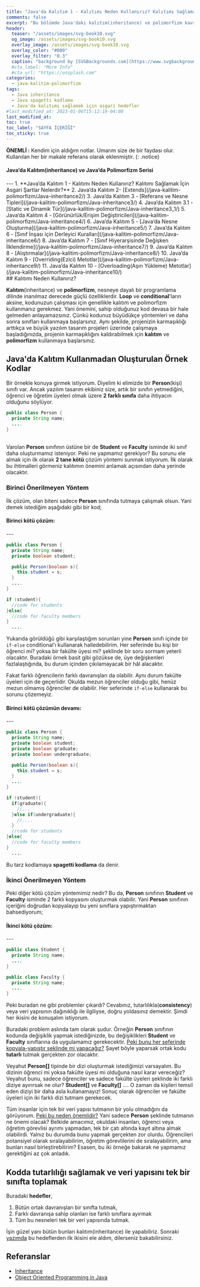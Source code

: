 ```yaml
---
title: "Java'da Kalıtım 1 - Kalıtımı Neden Kullanırız? Kalıtımı Sağlamak İçin Asgari Şartlar Nelerdir?"
comments: false
excerpt: "Bu bölümde Java'daki kalıtım(inheritance) ve polimorfizm kavramlarını ele alacak ve kalıtımı sağlamak için asgari hedeflerin neler olduğunu işleyeceğiz."
header:
  teaser: "/assets/images/svg-book10.svg"
  og_image: /assets/images/svg-book10.svg
  overlay_image: /assets/images/svg-book10.svg
  overlay_color: "#000"
  overlay_filter: "0.3"
  caption: "background by [SVGBackgrounds.com](https://www.svgbackgrounds.com/)"
  #cta_label: "More Info"
  #cta_url: "https://unsplash.com"
categories:
  - java-kalitim-polimorfizm
tags:
  - Java inheritance
  - Java spagetti kodlama
  - Java'da kalıtımı sağlamak için asgari hedefler
#last_modified_at: 2023-01-06T15:12:19-04:00
last_modified_at:
toc: true
toc_label: "SAYFA İÇERİĞİ"
toc_sticky: true
---
```


**ÖNEMLİ :** Kendim için aldığım notlar. Umarım size de bir faydası olur. Kullanılan her bir makale referans olarak eklenmiştir.
{: .notice}

<div class="notice--success" markdown="1">
<h4 class="no_toc"><i class="fas fa-lightbulb"></i> Java’da Kalıtım(inheritance) ve Java’da Polimorfizm Serisi</h4>
---
1. **Java’da Kalıtım 1 - Kalıtımı Neden Kullanırız? Kalıtımı Sağlamak İçin Asgari Şartlar Nelerdir?**
2. Java’da Kalıtım 2- [Extends](/java-kalitim-polimorfizm/Java-inheritance2/)
3. Java’da Kalıtım 3 - [Referans ve Nesne Tipleri](/java-kalitim-polimorfizm/Java-inheritance3/)
4. Java’da Kalıtım 3.1 - [Static ve Dinamik Tür](/java-kalitim-polimorfizm/Java-inheritance3_1/)
5. Java’da Kalıtım 4 - [Görünürlük/Erişim Değiştiricileri](/java-kalitim-polimorfizm/Java-inheritance4/)
6. Java’da Kalıtım 5 - [Java’da Nesne Oluşturma](/java-kalitim-polimorfizm/Java-inheritance5/)
7. Java’da Kalıtım 6 - [Sınıf İnşası için Derleyici Kuralları](/java-kalitim-polimorfizm/Java-inheritance6/)
8. Java’da Kalıtım 7 - [Sınıf Hiyerarşisinde Değişken İlklendirme](/java-kalitim-polimorfizm/Java-inheritance7/)
9. Java’da Kalıtım 8 - [Alıştırmalar](/java-kalitim-polimorfizm/Java-inheritance8/)
10. Java’da Kalıtım 9 - [Overriding(Ezici) Metotlar](/java-kalitim-polimorfizm/Java-inheritance9/)
11. Java’da Kalıtım 10 - [Overloading(Aşırı Yükleme) Metotlar](/java-kalitim-polimorfizm/Java-inheritance10/)
</div>
## Kalıtımı Neden Kullanırız?

**Kalıtım**(inheritance) ve **polimorfizm**, nesneye dayalı bir programlama dilinde inanılmaz derecede güçlü özelliklerdir. **Loop** ve **conditional**'ların aksine, kodunuzun çalışması için genellikle kalıtım ve polimorfizm kullanmanız gerekmez. Yani önemini, sahip olduğunuz kod devasa bir hale gelmeden anlayamazsınız. Çünkü kodunuz büyüdükçe yöntemleri ve daha sonra sınıfları kullanmaya başlarsınız. Aynı şekilde, projenizin karmaşıklığı arttıkça ve büyük yazılım tasarım projeleri üzerinde çalışmaya başladığınızda, projenin karmaşıklığını kaldırabilmek için **kalıtım** ve **polimorfizm** kullanmaya başlarsınız.

## Java'da Kalıtım Kullanmadan Oluşturulan Örnek Kodlar

Bir örnekle konuya girmek istiyorum. Diyelim ki elimizde bir **Person**(kişi) sınıfı var. Ancak yazılım tasarım ekibiniz size, artık bir sınıfın yetmediğini, öğrenci ve öğretim üyeleri olmak üzere **2 farklı sınıfa** daha ihtiyacın olduğunu söylüyor.

``` java
public class Person {
  private String name;
  ....
}
```

<br/>Varolan **Person** sınıfının üstüne bir de **Student** ve **Faculty** isminde iki sınıf daha oluşturmamız isteniyor. Peki ne yapmamız gerekiyor? Bu sorunu ele almak için ilk olarak **2 tane kötü** çözüm yöntemi sunmak istiyorum. İlk olarak bu ihtimalleri görmeniz kalıtımın önemini anlamak açısından daha yerinde olacaktır.

### Birinci Önerilmeyen Yöntem

İlk çözüm, olan biteni sadece **Person** sınıfında tutmaya çalışmak olsun. Yani demek istediğim aşağıdaki gibi bir kod;

<div class="notice--info" markdown="1">
<h4 class="no_toc"><i class="fas fa-lightbulb"></i> Birinci kötü çözüm:</h4>
---

``` java
public class Person {
  private String name;
  private boolean student;

  public Person(boolean s){
    this.student = s;
  }
  ....
}
```

``` java
if (student){
  //code for students
}else{
  //code for faculty members
}
  ....
```
</div>

Yukarıda görüldüğü gibi karşılaştığım sorunları yine **Person** sınıfı içinde bir ``if-else`` conditional'ı kullanarak halledebilirim. Her seferinde bu kişi bir öğrenci mi? yoksa bir fakülte üyesi mi? şeklinde bir soru sormam yeterli olacaktır. Buradaki örnek basit gibi gözükse de, üye değişkenleri fazlalaştığında, bu durum içinden çıkılamayacak bir hâl alacaktır.

Fakat farklı öğrencilerin farklı davranışları da olabilir. Aynı durum fakülte üyeleri için de geçerlidir. Okulda mezun öğrenciler olduğu gibi, henüz mezun olmamış öğrenciler de olabilir. Her seferinde `if-else` kullanarak bu sorunu çözemeyiz.

<div class="notice--info" markdown="1">
<h4 class="no_toc"><i class="fas fa-lightbulb"></i> Birinci kötü çözümün devamı:</h4>
---

``` java
public class Person {
  private String name;
  private boolean student;
  private boolean graduate;
  private boolean undergraduate;

  public Person(boolean s){
    this.student = s;
  }
  ....
}
```

``` java
if (student){
  if(graduate){
    //...
  }else if(undergraduate){
    //....
  }
  //code for students
}else{
  //code for faculty members
}
  ....
```
</div>

Bu tarz kodlamaya **spagetti kodlama** da denir.

### İkinci Önerilmeyen Yöntem

Peki diğer kötü çözüm yöntemimiz nedir? Bu da, **Person** sınıfının **Student** ve **Faculty** isminde 2 farklı kopyasını oluşturmak olabilir. Yani **Person** sınıfının içeriğini doğrudan kopyalayıp bu yeni sınıflara yapıştırmaktan bahsediyorum;

<div class="notice--info" markdown="1">
<h4 class="no_toc"><i class="fas fa-lightbulb"></i> İkinci kötü çözüm:</h4>
---

``` java
public class Student {
  private String name;
  ....
}
```

``` java
public class Faculty {
  private String name;
  ....
}
```

</div>

Peki buradan ne gibi problemler çıkardı? Cevabınız, tutarlılıkla(**consistency**) veya veri yapısının dağınıklığı ile ilgiliyse, doğru yoldasınız demektir. Şimdi her ikisini de konuşalım istiyorum.

Buradaki problem aslında tam olarak şudur. Örneğin **Person** sınıfının kodunda değişiklik yapmak istediğinizde, bu değişiklikleri **Student** ve **Faculty** sınıflarına da uygulamamız gerekecektir. <u>Peki bunu her seferinde kopyala-yapıştır şeklinde mi yapacağız?</u> Şayet böyle yaparsak ortak kodu **tutarlı** tutmak gerçekten zor olacaktır.

Veyahut **Person[]** tipinde bir dizi oluşturmak istediğimizi varsayalım. Bu dizinin öğrenci mi yoksa fakülte üyesi mi olduğuna nasıl karar vereceğiz? Veyahut bunu, sadece öğrenciler ve sadece fakülte üyeleri şeklinde iki farklı diziye ayırırsak ne olur? **Student[]** ve **Faculty[]** .... O zaman da kişileri temsil eden diziyi bir daha asla kullanamayız! Sonuç olarak öğrenciler ve fakülte üyeleri için iki farklı dizi tutmam gerekecek.

Tüm insanlar için tek bir veri yapısı tutmanın bir yolu olmadığını da görüyorum. <u>Peki bu neden önemlidir?</u> Yani sadece **Person** şeklinde tutmanın ne önemi olacak? Belkide amacımız, okuldaki insanları, öğrenci veya öğretim görevlisi ayrımı yapmadan, tek bir çatı altında kayıt altına almak olabilirdi. Yalnız bu durumda bunu yapmak gerçekten zor olurdu. Öğrencileri potansiyel olarak sıralayabilirim, öğretim görevlilerini de sıralayabilirim, ama bunları nasıl birleştirebilirim? Esasen, bu iki örneğe bakarak ne yapmamız gerektiğini az çok anladık.

## Kodda tutarlılığı sağlamak ve veri yapısını tek bir sınıfta toplamak

Buradaki **hedefler**,

1. Bütün ortak davranışları bir sınıfta tutmak,
2. Farklı davranışa sahip olanları ise farklı sınıflara ayırmak
3. Tüm bu nesneleri tek bir veri yapısında tutmak.

İşin güzel yanı bütün bunları kalıtım(inheritance) ile yapabiliriz. Sonraki [yazımda](/java-kalitim-polimorfizm/Java-inheritance2/) bu hedeflerden ilk ikisini ele aldım, dilerseniz bakabilirsiniz.


## Referanslar
* [Inheritance](https://docs.oracle.com/javase/tutorial/java/IandI/subclasses.html)
* [Object Oriented Programming in Java](https://www.coursera.org/learn/object-oriented-java?specialization=java-object-oriented)
